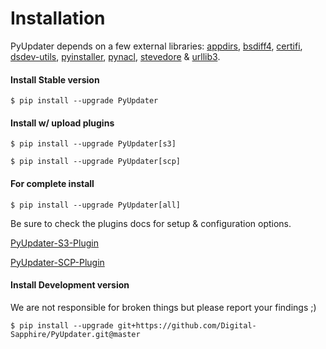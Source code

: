 # Installation
PyUpdater depends on a few external libraries:
[appdirs](https://pypi.python.org/pypi/appdirs/), [bsdiff4](https://github.com/ilanschnell/bsdiff4), [certifi](https://pypi.python.org/pypi/certifi), [dsdev-utils](https://pypi.python.org/pypi/dsdev-utils), [pyinstaller](https://github.com/pyinstaller/pyinstaller), [pynacl](https://pypi.org/project/PyNaCl/), [stevedore](https://pypi.python.org/pypi/stevedore) & [urllib3](https://pypi.python.org/pypi/urllib3).

#### Install Stable version

    $ pip install --upgrade PyUpdater


#### Install w/ upload plugins

    $ pip install --upgrade PyUpdater[s3]

    $ pip install --upgrade PyUpdater[scp]


#### For complete install

    $ pip install --upgrade PyUpdater[all]


Be sure to check the plugins docs for setup & configuration options.

[PyUpdater-S3-Plugin](https://github.com/Digital-Sapphire/pyupdater-s3-plugin)

[PyUpdater-SCP-Plugin](https://github.com/Digital-Sapphire/pyupdater-scp-plugin)


#### Install Development version
We are not responsible for broken things but please report your findings ;)

    $ pip install --upgrade git+https://github.com/Digital-Sapphire/PyUpdater.git@master
